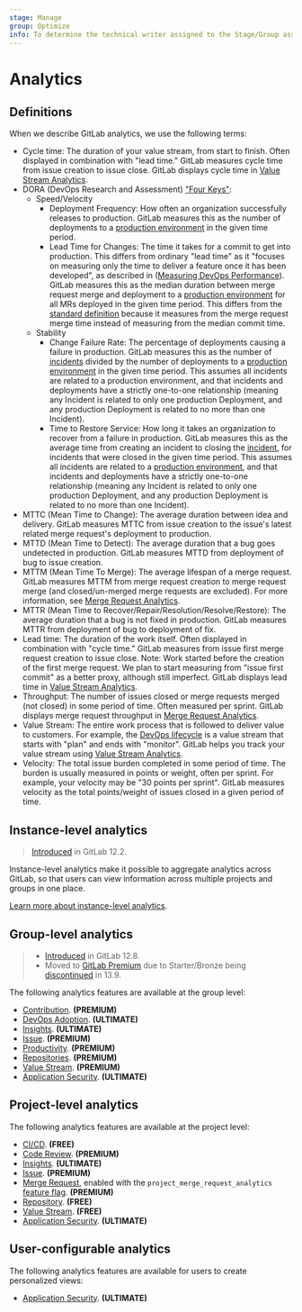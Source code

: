 ```yaml
---
stage: Manage
group: Optimize
info: To determine the technical writer assigned to the Stage/Group associated with this page, see https://about.gitlab.com/handbook/engineering/ux/technical-writing/#assignments
---
```


# Analytics

## Definitions

When we describe GitLab analytics, we use the following terms:

- Cycle time: The duration of your value stream, from start to finish. Often displayed in combination with "lead time." GitLab measures cycle time from issue creation to issue close. GitLab displays cycle time in [Value Stream Analytics](value_stream_analytics.md).
- DORA (DevOps Research and Assessment) ["Four Keys"](https://cloud.google.com/blog/products/devops-sre/using-the-four-keys-to-measure-your-devops-performance):
  - Speed/Velocity
    - Deployment Frequency: How often an organization successfully releases to production. GitLab measures this as the number of deployments to a [production environment](../../ci/environments/index.md#deployment-tier-of-environments) in the given time period.
    - Lead Time for Changes: The time it takes for a commit to get into production. This differs from ordinary "lead time" as it "focuses on measuring only the time to deliver a feature once it has been developed", as described in ([Measuring DevOps Performance](https://devops.com/measuring-devops-performance/)). GitLab measures this as the median duration between merge request merge and deployment to a [production environment](../../ci/environments/index.md#deployment-tier-of-environments) for all MRs deployed in the given time period. This differs from the [standard definition](https://github.com/GoogleCloudPlatform/fourkeys/blob/main/METRICS.md#lead-time-for-changes) because it measures from the merge request merge time instead of measuring from the median commit time.
  - Stability
    - Change Failure Rate: The percentage of deployments causing a failure in production. GitLab measures this as the number of [incidents](../../operations/incident_management/incidents.md) divided by the number of deployments to a [production environment](../../ci/environments/index.md#deployment-tier-of-environments) in the given time period. This assumes all incidents are related to a production environment, and that incidents and deployments have a strictly one-to-one relationship (meaning any Incident is related to only one production Deployment, and any production Deployment is related to no more than one Incident).
    - Time to Restore Service: How long it takes an organization to recover from a failure in production. GitLab measures this as the average time from creating an incident to closing the [incident](../../operations/incident_management/incidents.md), for incidents that were closed in the given time period. This assumes all incidents are related to a [production environment](../../ci/environments/index.md#deployment-tier-of-environments), and that incidents and deployments have a strictly one-to-one relationship (meaning any Incident is related to only one production Deployment, and any production Deployment is related to no more than one Incident).
- MTTC (Mean Time to Change): The average duration between idea and delivery. GitLab measures MTTC from issue creation to the issue's latest related merge request's deployment to production.
- MTTD (Mean Time to Detect): The average duration that a bug goes undetected in production. GitLab measures MTTD from deployment of bug to issue creation.
- MTTM (Mean Time To Merge): The average lifespan of a merge request. GitLab measures MTTM from merge request creation to merge request merge (and closed/un-merged merge requests are excluded). For more information, see [Merge Request Analytics](merge_request_analytics.md).
- MTTR (Mean Time to Recover/Repair/Resolution/Resolve/Restore): The average duration that a bug is not fixed in production. GitLab measures MTTR from deployment of bug to deployment of fix.
- Lead time: The duration of the work itself. Often displayed in combination with "cycle time." GitLab measures from issue first merge request creation to issue close. Note: Work started before the creation of the first merge request. We plan to start measuring from "issue first commit" as a better proxy, although still imperfect. GitLab displays lead time in [Value Stream Analytics](value_stream_analytics.md).
- Throughput: The number of issues closed or merge requests merged (not closed) in some period of time. Often measured per sprint. GitLab displays merge request throughput in [Merge Request Analytics](merge_request_analytics.md).
- Value Stream: The entire work process that is followed to deliver value to customers. For example, the [DevOps lifecycle](https://about.gitlab.com/stages-devops-lifecycle/) is a value stream that starts with "plan" and ends with "monitor". GitLab helps you track your value stream using [Value Stream Analytics](value_stream_analytics.md).
- Velocity: The total issue burden completed in some period of time. The burden is usually measured in points or weight, often per sprint. For example, your velocity may be "30 points per sprint". GitLab measures velocity as the total points/weight of issues closed in a given period of time.

## Instance-level analytics

> [Introduced](https://gitlab.com/gitlab-org/gitlab/-/issues/12077) in GitLab 12.2.

Instance-level analytics make it possible to aggregate analytics across
GitLab, so that users can view information across multiple projects and groups
in one place.

[Learn more about instance-level analytics](../admin_area/analytics/index.md).

## Group-level analytics

> - [Introduced](https://gitlab.com/gitlab-org/gitlab/-/issues/195979) in GitLab 12.8.
> - Moved to [GitLab Premium](https://about.gitlab.com/pricing/) due to Starter/Bronze being [discontinued](https://about.gitlab.com/blog/2021/01/26/new-gitlab-product-subscription-model/) in 13.9.

The following analytics features are available at the group level:

- [Contribution](../group/contribution_analytics/index.md). **(PREMIUM)**
- [DevOps Adoption](../group/devops_adoption/index.md). **(ULTIMATE)**
- [Insights](../group/insights/index.md). **(ULTIMATE)**
- [Issue](../group/issues_analytics/index.md). **(PREMIUM)**
- [Productivity](productivity_analytics.md). **(PREMIUM)**
- [Repositories](../group/repositories_analytics/index.md). **(PREMIUM)**
- [Value Stream](../group/value_stream_analytics/index.md). **(PREMIUM)**
- [Application Security](../application_security/security_dashboard/#group-security-dashboard). **(ULTIMATE)**

## Project-level analytics

The following analytics features are available at the project level:

- [CI/CD](ci_cd_analytics.md). **(FREE)**
- [Code Review](code_review_analytics.md). **(PREMIUM)**
- [Insights](../project/insights/index.md). **(ULTIMATE)**
- [Issue](../group/issues_analytics/index.md). **(PREMIUM)**
- [Merge Request](merge_request_analytics.md), enabled with the `project_merge_request_analytics`
  [feature flag](../../development/feature_flags/index.md#enabling-a-feature-flag-locally-in-development). **(PREMIUM)**
- [Repository](repository_analytics.md). **(FREE)**
- [Value Stream](value_stream_analytics.md). **(FREE)**
- [Application Security](../application_security/security_dashboard/#project-security-dashboard). **(ULTIMATE)**

## User-configurable analytics

The following analytics features are available for users to create personalized views:

- [Application Security](../application_security/security_dashboard/#security-center). **(ULTIMATE)**

